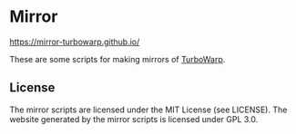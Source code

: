 # Mirror

https://mirror-turbowarp.github.io/

These are some scripts for making mirrors of [TurboWarp](https://turbowarp.org/).

## License

The mirror scripts are licensed under the MIT License (see LICENSE). The website generated by the mirror scripts is licensed under GPL 3.0.
